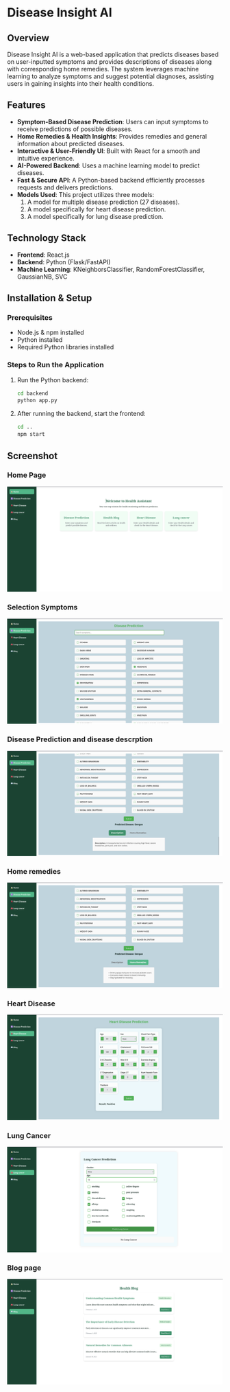 # Disease Insight AI

## Overview
Disease Insight AI is a web-based application that predicts diseases based on user-inputted symptoms and provides descriptions of diseases along with corresponding home remedies. The system leverages machine learning to analyze symptoms and suggest potential diagnoses, assisting users in gaining insights into their health conditions.

## Features
- **Symptom-Based Disease Prediction**: Users can input symptoms to receive predictions of possible diseases.
- **Home Remedies & Health Insights**: Provides remedies and general information about predicted diseases.
- **Interactive & User-Friendly UI**: Built with React for a smooth and intuitive experience.
- **AI-Powered Backend**: Uses a machine learning model to predict diseases.
- **Fast & Secure API**: A Python-based backend efficiently processes requests and delivers predictions.
- **Models Used**: This project utilizes three models:
  1. A model for multiple disease prediction (27 diseases).
  2. A model specifically for heart disease prediction.
  3. A model specifically for lung disease prediction.

## Technology Stack
- **Frontend**: React.js
- **Backend**: Python (Flask/FastAPI)
- **Machine Learning**: KNeighborsClassifier, RandomForestClassifier, GaussianNB, SVC

## Installation & Setup
### Prerequisites
- Node.js & npm installed
- Python installed
- Required Python libraries installed

### Steps to Run the Application
1. Run the Python backend:
    ```sh
    cd backend
    python app.py
    ```
2. After running the backend, start the frontend:
    ```sh
    cd ..
    npm start
    ```
## Screenshot

### Home Page
![Home page](images/home.png)

### Selection Symptoms
![Select symptom](images/choose_symptoms.png)

### Disease Prediction and disease descrption
![Disease Prediction](images/description.png)

### Home remedies
![Home remedy page](images/home_remedy.png)

### Heart Disease
![Heart disease](images/heart.png)

### Lung Cancer
![Lung cancer](images/lung.png)

### Blog page
![Blog page](images/blog.png)
